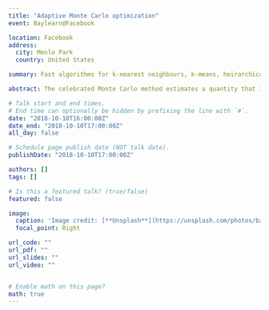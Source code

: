 ```yaml
---
title: "Adaptive Monte Carlo optimization"
event: Baylearn@Facebook

location: Facebook
address:
  city: Menlo Park
  country: United States

summary: Fast algorithms for k-nearest neighbours, k-means, heirarchical clustering using on adaptive sampling via multi armed bandits. 

abstract: The celebrated Monte Carlo method estimates a quantity that is expensive to compute by random sampling. We propose adaptive Monte Carlo optimization - a general framework for discrete optimization of an expensive-to-compute function by adaptive random sampling. Applications of this framework have already appeared in machine learning but are tied to their specific contexts and developed in isolation. We take a unified view and show that the framework has broad applicability by applying it on several common machine learning problems - k nearest neighbors, hierarchical clustering and maximum mutual information feature selection. On real data we show that this framework allows us to develop algorithms that confer a gain of a magnitude or two over exact computation. We also characterize the performance gain theoretically under regularity assumptions on the data that we verify in real world data. 

# Talk start and end times.
# End time can optionally be hidden by prefixing the line with `#`.
date: "2018-10-10T16:00:00Z"
date_end: "2018-10-10T17:00:00Z"
all_day: false

# Schedule page publish date (NOT talk date).
publishDate: "2018-10-10T17:00:00Z"

authors: []
tags: []

# Is this a featured talk? (true/false)
featured: false

image:
  caption: 'Image credit: [**Unsplash**](https://unsplash.com/photos/bzdhc5b3Bxs)'
  focal_point: Right

url_code: ""
url_pdf: ""
url_slides: ""
url_video: ""


# Enable math on this page?
math: true
---
```


